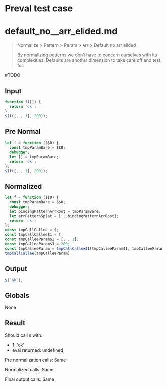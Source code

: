 # Preval test case

# default_no__arr_elided.md

> Normalize > Pattern > Param > Arr > Default no  arr elided
>
> By normalizing patterns we don't have to concern ourselves with its complexities. Defaults are another dimension to take care off and test for.

#TODO

## Input

`````js filename=intro
function f([]) {
  return 'ok';
}
$(f([, , 1], 200));
`````

## Pre Normal

`````js filename=intro
let f = function ($$0) {
  const tmpParamBare = $$0;
  debugger;
  let [] = tmpParamBare;
  return `ok`;
};
$(f([, , 1], 200));
`````

## Normalized

`````js filename=intro
let f = function ($$0) {
  const tmpParamBare = $$0;
  debugger;
  let bindingPatternArrRoot = tmpParamBare;
  let arrPatternSplat = [...bindingPatternArrRoot];
  return `ok`;
};
const tmpCallCallee = $;
const tmpCallCallee$1 = f;
const tmpCalleeParam$1 = [, , 1];
const tmpCalleeParam$3 = 200;
const tmpCalleeParam = tmpCallCallee$1(tmpCalleeParam$1, tmpCalleeParam$3);
tmpCallCallee(tmpCalleeParam);
`````

## Output

`````js filename=intro
$(`ok`);
`````

## Globals

None

## Result

Should call `$` with:
 - 1: 'ok'
 - eval returned: undefined

Pre normalization calls: Same

Normalized calls: Same

Final output calls: Same
